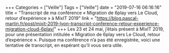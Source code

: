 +++
Categories = ["Veille"]
Tags = ["Veille"]
date = "2019-07-16 06:16:16"
title = "Transcript de ma conférence « Migration de 6play vers Le Cloud, retour d’expérience » à MixIT 2019"
link = "https://blog.pascal-martin.fr/post/mixit-2019-lyon-transcript-conference-retour-experience-migration-cloud-6play/"
+++
Les 23 et 24 mai, j’étais présent à MixIT 2019, pour une présentation intitulée « Migration de 6play vers Le Cloud, retour d’expérience ». Puisque ma conférence n’a pas été enregistrée, voici une tentative de transcript, en espérant qu’il vous sera utile.